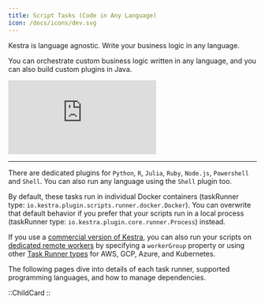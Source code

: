 ```yaml
---
title: Script Tasks (Code in Any Language)
icon: /docs/icons/dev.svg
---
```


Kestra is language agnostic. Write your business logic in any language.

You can orchestrate custom business logic written in any language, and you can also build custom plugins in Java.

<div class="video-container">
  <iframe src="https://www.youtube.com/embed/GBUJTjHE9ig?si=3MMIiyEqqjIGjOy_" title="YouTube video player" frameborder="0" allow="accelerometer; autoplay; clipboard-write; encrypted-media; gyroscope; picture-in-picture; web-share" referrerpolicy="strict-origin-when-cross-origin" allowfullscreen></iframe>
</div>

---

There are dedicated plugins for `Python`, `R`, `Julia`, `Ruby`,  `Node.js`, `Powershell` and `Shell`. You can also run any language using the `Shell` plugin too.

By default, these tasks run in individual Docker containers (taskRunner type: `io.kestra.plugin.scripts.runner.docker.Docker`). You can overwrite that default behavior if you prefer that your scripts run in a local process (taskRunner type: `io.kestra.plugin.core.runner.Process`) instead.

If you use a [commercial version of Kestra](../../../06.enterprise/index.md), you can also run your scripts on [dedicated remote workers](../../../06.enterprise/04.scalability/worker-group.md) by specifying a `workerGroup` property or using other [Task Runner types](../../../task-runners/04.types/index.md) for AWS, GCP, Azure, and Kubernetes.

The following pages dive into details of each task runner, supported programming languages, and how to manage dependencies.

::ChildCard
::
